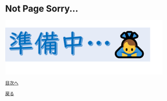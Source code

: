 # Not Page Sorry...

<img width="700" src="https://github.com/122yuuki/SDP_DB/blob/main/ready.png">

[目次へ](https://github.com/122yuuki/SDP_DB/blob/main/README.md)

[戻る](https://github.com/122yuuki/SDP_DB/blob/main/Section_1/section_1-3.md)
